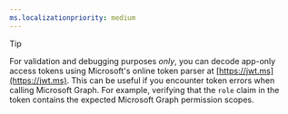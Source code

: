 ```yaml
---
ms.localizationpriority: medium
---
```


<!-- markdownlint-disable MD041 -->

> [!TIP]
> For validation and debugging purposes *only*, you can decode app-only access tokens using Microsoft's online token parser at [https://jwt.ms](https://jwt.ms). This can be useful if you encounter token errors when calling Microsoft Graph. For example, verifying that the `role` claim in the token contains the expected Microsoft Graph permission scopes.
